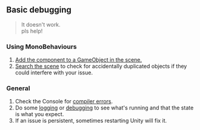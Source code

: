 ## Basic debugging

> It doesn't work.  
> pls help!

### Using MonoBehaviours
1. [Add the component to a GameObject in the scene.](https://docs.unity3d.com/Manual/UsingComponents.html)
1. [Search the scene](../Interface/Scene%20View/Searching.md) to check for accidentally duplicated objects if they could interfere with your issue.

### General
1. Check the Console for [compiler errors](../Common/Compiler%20Errors.md).
1. Do some [logging](../Programming/Debugging/Logging/How-to.md) or [debugging](../Programming/Debugging/Debugger.md) to see what's running and that the state is what you expect.
1. If an issue is persistent, sometimes restarting Unity will fix it.